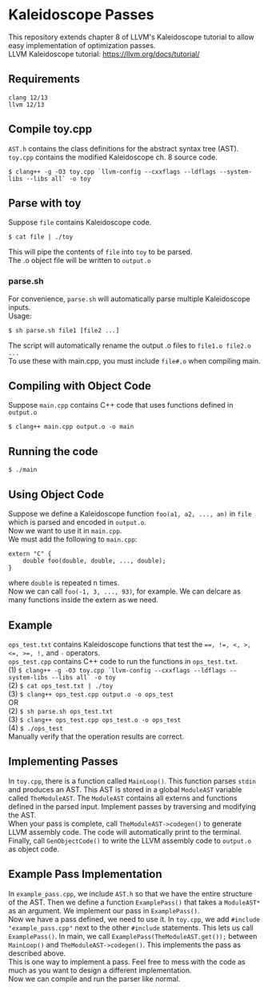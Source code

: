 # Kaleidoscope Passes
This repository extends chapter 8 of LLVM's Kaleidoscope tutorial to allow easy implementation of optimization passes.  
LLVM Kaleidoscope tutorial: https://llvm.org/docs/tutorial/

## Requirements
`clang 12/13`    
`llvm 12/13`

## Compile toy.cpp
`AST.h` contains the class definitions for the abstract syntax tree (AST).  
`toy.cpp` contains the modified Kaleidoscope ch. 8 source code.  
```
$ clang++ -g -O3 toy.cpp `llvm-config --cxxflags --ldflags --system-libs --libs all` -o toy
```

## Parse with toy
Suppose `file` contains Kaleidoscope code.
```
$ cat file | ./toy
```
This will pipe the contents of `file` into `toy` to be parsed.  
The .o object file will be written to `output.o`

### parse.sh
For convenience, `parse.sh` will automatically parse multiple Kaleidoscope inputs.  
Usage:
```
$ sh parse.sh file1 [file2 ...]
```
The script will automatically rename the output .o files to `file1.o file2.o ...`  
To use these with main.cpp, you must include `file#.o` when compiling main.

## Compiling with Object Code
Suppose `main.cpp` contains C++ code that uses functions defined in `output.o`  
```
$ clang++ main.cpp output.o -o main
```

## Running the code
```
$ ./main
```

## Using Object Code
Suppose we define a Kaleidoscope function `foo(a1, a2, ..., an)` in `file` which is parsed and encoded in `output.o`.  
Now we want to use it in `main.cpp`.  
We must add the following to `main.cpp`:  
```
extern "C" {
    double foo(double, double, ..., double);
}
```
where `double` is repeated n times.  
Now we can call `foo(-1, 3, ..., 93)`, for example.
We can delcare as many functions inside the extern as we need.

## Example
`ops_test.txt` contains Kaleidoscope functions that test the `==, !=, <, >, <=, >=, !,` and `-` operators.  
`ops_test.cpp` contains C++ code to run the functions in `ops_test.txt`.  
(1) ``$ clang++ -g -O3 toy.cpp `llvm-config --cxxflags --ldflags --system-libs --libs all` -o toy``  
(2) `$ cat ops_test.txt | ./toy`  
(3) `$ clang++ ops_test.cpp output.o -o ops_test`  
OR  
(2) `$ sh parse.sh ops_test.txt`  
(3) `$ clang++ ops_test.cpp ops_test.o -o ops_test`  
(4) `$ ./ops_test`  
Manually verify that the operation results are correct.

## Implementing Passes
In `toy.cpp`, there is a function called `MainLoop()`. This function parses `stdin` and produces an AST. This AST is stored in a global `ModuleAST` variable called `TheModuleAST`. The `ModuleAST` contains all externs and functions defined in the parsed input. Implement passes by traversing and modifying the AST.  
When your pass is complete, call `TheModuleAST->codegen()` to generate LLVM assembly code. The code will automatically print to the terminal.  
Finally, call `GenObjectCode()` to write the LLVM assembly code to `output.o` as object code.

## Example Pass Implementation
In `example_pass.cpp`, we include `AST.h` so that we have the entire structure of the AST. Then we define a function `ExamplePass()` that takes a `ModuleAST*` as an argument. We implement our pass in `ExamplePass()`.  
Now we have a pass defined, we need to use it. In `toy.cpp`, we add `#include "example_pass.cpp"` next to the other `#include` statements. This lets us call `ExamplePass()`. In main, we call `ExamplePass(TheModuleAST.get());` between `MainLoop()` and `TheModuleAST->codegen()`. This implements the pass as described above.  
This is one way to implement a pass. Feel free to mess with the code as much as you want to design a different implementation.  
Now we can compile and run the parser like normal.
